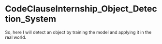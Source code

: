 # CodeClauseInternship_Object_Detection_System
So, here I will detect an object by training the model and applying it in the real world.
